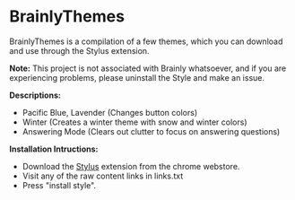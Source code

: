 # BrainlyThemes

BrainlyThemes is a compilation of a few themes, which you can download and use through the Stylus extension.


**Note:** This project is not associated with Brainly whatsoever, and if you are experiencing problems, please uninstall the Style and make an issue.

**Descriptions:**

- Pacific Blue, Lavender (Changes button colors)
- Winter (Creates a winter theme with snow and winter colors)
- Answering Mode (Clears out clutter to focus on answering questions)

**Installation Intructions:** 

- Download the [Stylus](https://chrome.google.com/webstore/detail/stylus/clngdbkpkpeebahjckkjfobafhncgmne) extension from the chrome webstore. 
- Visit any of the raw content links in links.txt
- Press "install style".
